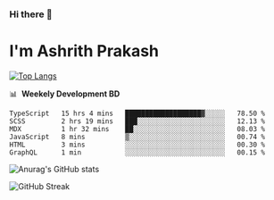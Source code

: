 ### Hi there 👋
# I'm Ashrith Prakash


[![Top Langs](https://github-readme-stats.vercel.app/api/top-langs/?username=xxcheckmatexx&layout=compact&count_private=true&include_all_commits=true&show_icons=true&line_height=20&title_color=FFFFFF&icon_color=FFFFFF&text_color=FFFFFF&bg_color=0D1117)](https://github.com/anuraghazra/github-readme-stats)

📊 &nbsp;**Weekely Development BD**

<!--START_SECTION:waka-->

```text
TypeScript   15 hrs 4 mins   ███████████████████▓░░░░░   78.50 %
SCSS         2 hrs 19 mins   ███░░░░░░░░░░░░░░░░░░░░░░   12.13 %
MDX          1 hr 32 mins    ██░░░░░░░░░░░░░░░░░░░░░░░   08.03 %
JavaScript   8 mins          ▒░░░░░░░░░░░░░░░░░░░░░░░░   00.74 %
HTML         3 mins          ░░░░░░░░░░░░░░░░░░░░░░░░░   00.30 %
GraphQL      1 min           ░░░░░░░░░░░░░░░░░░░░░░░░░   00.15 %
```

<!--END_SECTION:waka-->

![Anurag's GitHub stats](https://github-readme-stats.vercel.app/api?username=xxcheckmatexx&count_private=true&show_icons=true&theme=merko)  

![GitHub Streak](http://github-readme-streak-stats.herokuapp.com?user=xxcheckmatexx&theme=merko&hide_border=true&date_format=M%20j%5B%2C%20Y%5D&fire=DD0E0B)
<br/>

